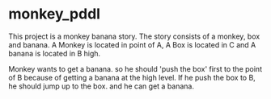 # monkey_pddl


This project is a monkey banana story.
The story consists of a monkey, box and banana.
A Monkey is located in point of A,
A Box is located in C and
A banana is located in B high.

Monkey wants to get a banana.
so he should 'push the box' first to the point of B because of getting a banana at the high level.
If he push the box to B, he should jump up to the box.
and he can get a banana.

